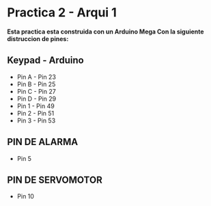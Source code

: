 # Practica 2 - Arqui 1
**Esta practica esta construida con un Arduino Mega
Con la siguiente distruccion de pines:**

## Keypad - Arduino
- Pin A - Pin 23
- Pin B - Pin 25
- Pin C - Pin 27
- Pin D - Pin 29
- Pin 1 - Pin 49
- Pin 2 - Pin 51
- Pin 3 - Pin 53

## PIN DE ALARMA
- Pin 5

## PIN DE SERVOMOTOR
- Pin 10